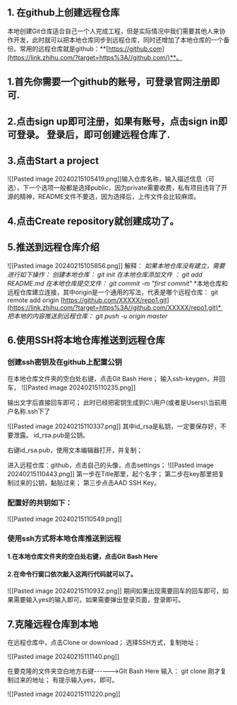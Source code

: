 ## 1. **在github上创建远程仓库**

本地创建Git仓库适合自己一个人完成工程，但是实际情况中我们需要其他人来协作开发，此时就可以把本地仓库同步到远程仓库，同时还增加了本地仓库的一个备份。常用的远程仓库就是github：**[https://github.com](https://link.zhihu.com/?target=https%3A//github.com/)**。

##  1.首先你需要一个github的账号，可登录官网注册即可.
## 2.点击**sign up**即可注册，如果有账号，点击**sign in**即可登录。 登录后，即可创建远程仓库了.
## 3.点击**Start a project**

![[Pasted image 20240215105419.png]]输入仓库名称，输入描述信息（可选），下一个选项一般都是选择public，因为private需要收费，私有项目违背了开源的精神，README文件不要选，因为选择后，上传文件会比较麻烦。

## 4.点击Create repository就创建成功了。

## 5.推送到远程仓库介绍
![[Pasted image 20240215105856.png]]
解释：
*如果本地仓库没有建立，需要进行如下操作：* 
*创建本地仓库： git init* 
*在本地仓库添加文件 ： git add README.md* 
*在本地仓库提交文件： git commit -m "first commit"* 
*本地仓库和远程仓库建立连接，其中origin是一个通用的写法，代表是哪个远程仓库： git remote add origin [https://github.com/XXXXX/repo1.git](https://link.zhihu.com/?target=https%3A//github.com/XXXXX/repo1.git)* 
*把本地的内容推送到远程仓库： git push -u origin master*

## 6.使用SSH将本地仓库推送到远程仓库

### **创建ssh密钥及在github上配置公钥**

在本地仓库文件夹的空白处右键，点击Git Bash Here；
输入ssh-keygen，并回车，
![[Pasted image 20240215110235.png]]

输出文字后直接回车即可； 此时已经把密钥生成到C:\用户(或者是Users)\当前用户名称.ssh下了

![[Pasted image 20240215110337.png]]
其中id_rsa是私钥，一定要保存好，不要泄露。 id_rsa.pub是公钥。

右键id_rsa.pub，使用文本编辑器打开，并复制；

进入远程仓库：github，点击自己的头像，点击settings；
![[Pasted image 20240215110443.png]]
第一步在Title那里，起个名字； 
第二步在key那里把复制过来的公钥，黏贴过来； 
第三步点击AAD SSH Key。
### 配置好的共钥如下：
![[Pasted image 20240215110549.png]]

###  使用ssh方式将本地仓库推送到远程
#### 1.在本地仓库文件夹的空白处右键，点击Git Bash Here

#### 2.在命令行窗口依次敲入这两行代码就可以了。
![[Pasted image 20240215110932.png]]
期间如果出现需要回车的回车即可，如果需要输入yes的输入即可。如果需要弹出登录页面，登录即可。
## 7.克隆远程仓库到本地

在远程仓库中，点击Clone or download； 选择SSH方式，复制地址；

![[Pasted image 20240215111140.png]]

在要克隆的文件夹空白地方右键------>GIt Bash Here 输入： git clone 刚才复制过来的地址； 有提示输入yes，即可。

![[Pasted image 20240215111220.png]]